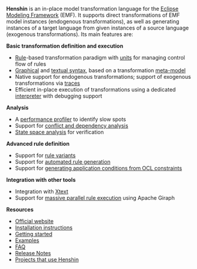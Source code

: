 **Henshin** is an in-place model transformation language for the [Eclipse Modeling Framework](https://wiki.eclipse.org/Eclipse_Modeling_Framework) (EMF). It supports direct transformations of EMF model instances (endogenous transformations), as well as generating instances of a target language from given instances of a source language (exogenous transformations). Its main features are:

**Basic transformation definition and execution**

* [Rule](GraphicalEditor#editing-transformation-rules)-based transformation paradigm with [units](Units "wikilink") for managing control flow of rules
* [Graphical](GraphicalEditor) and [textual syntax](Textual-Editor), based on a transformation [meta-model](Transformation-Meta-Model "wikilink")
* Native support for endogenous transformations; support of exogenous transformations via [traces](Trace-Model "wikilink")
* Efficient in-place execution of transformations using a dedicated [interpreter](Interpreter "wikilink") with debugging support

**Analysis**

* A [performance profiler](Performance_Profiler "wikilink") to identify slow spots
* Support for [conflict and dependency analysis](Conflict-and-Dependency-Analysis "wikilink")
* [State space analysis](State-Space-Tools "wikilink") for verification

**Advanced rule definition**

* Support for [rule variants](Variant-Management "wikilink")
* Support for [automated rule generation](Rule-Generation "wikilink")
* Support for [generating application conditions from OCL constraints](OCL2AC "wikilink")

**Integration with other tools**

* Integration with [Xtext](Xtext-Adapter "wikilink")
* Support for [massive parallel rule execution](Code-Generator-for-Giraph "wikilink") using Apache Giraph

**Resources**

* [Official website](http://www.eclipse.org/modeling/emft/henshin)
* [Installation instructions](Installation-instructions "wikilink")
* [Getting started](Getting-started "wikilink")
* [Examples](Examples "wikilink")
* [FAQ](FAQ "wikilink")
* [Release Notes](Release-Notes "wikilink")
* [Projects that use Henshin](Projects "wikilink")